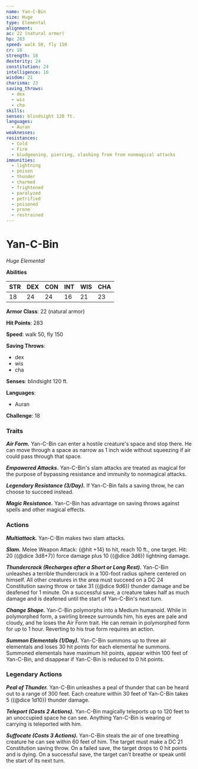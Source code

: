 ```yaml
---
name: Yan-C-Bin
size: Huge
type: Elemental
alignment: 
ac: 22 (natural armor)
hp: 283
speed: walk 50, fly 150
cr: 18
strength: 18
dexterity: 24
constitution: 24
intelligence: 16
wisdom: 21
charisma: 23
saving_throws:
  - dex
  - wis
  - cha
skills:
senses: blindsight 120 ft.
languages:
  - Auran
weaknesses:
resistances:
  - Cold
  - Fire
  - bludgeoning, piercing, slashing from from nonmagical attacks
immunities:
  - lightning
  - poison
  - thunder
  - charmed
  - frightened
  - paralyzed
  - petrified
  - poisoned
  - prone
  - restrained
---
```


# Yan-C-Bin

*Huge Elemental*

**Abilities**

| STR | DEX | CON | INT | WIS | CHA |
| --- | --- | --- | --- | --- | --- |
| 18 | 24 | 24 | 16 | 21 | 23 |

**Armor Class**: 22 (natural armor)

**Hit Points**: 283

**Speed**: walk 50, fly 150

**Saving Throws**:
  - dex
  - wis
  - cha

**Senses**: blindsight 120 ft.

**Languages**:
  - Auran

**Challenge**: 18

### Traits
***Air Form.*** Yan-C-Bin can enter a hostile creature's space and stop there. He can move through a space as narrow as 1 inch wide without squeezing if air could pass through that space.

***Empowered Attacks.*** Yan-C-Bin's slam attacks are treated as magical for the purpose of bypassing resistance and immunity to nonmagical attacks.

***Legendary Resistance (3/Day).*** If Yan-C-Bin fails a saving throw, he can choose to succeed instead.

***Magic Resistance.*** Yan-C-Bin has advantage on saving throws against spells and other magical effects.

### Actions
***Multiattack.*** Yan-C-Bin makes two slam attacks.

***Slam.*** Melee Weapon Attack: {@hit +14} to hit, reach 10 ft., one target. Hit: 20 ({@dice 3d8+7}) force damage plus 10 ({@dice 3d6}) lightning damage.

***Thundercrack (Recharges after a Short or Long Rest).*** Yan-C-Bin unleashes a terrible thundercrack in a 100-foot radius sphere centered on himself. All other creatures in the area must succeed on a DC 24 Constitution saving throw or take 31 ({@dice 9d6}) thunder damage and be deafened for 1 minute. On a successful save, a creature takes half as much damage and is deafened until the start of Yan-C-Bin's next turn.

***Change Shape.*** Yan-C-Bin polymorphs into a Medium humanoid. While in polymorphed form, a swirling breeze surrounds him, his eyes are pale and cloudy, and he loses the Air Form trait. He can remain in polymorphed form for up to 1 hour. Reverting to his true form requires an action.

***Summon Elementals (1/Day).*** Yan-C-Bin summons up to three air elementals and loses 30 hit points for each elemental he summons. Summoned elementals have maximum hit points, appear within 100 feet of Yan-C-Bin, and disappear if Yan-C-Bin is reduced to 0 hit points.

### Legendary Actions
***Peal of Thunder.*** Yan-C-Bin unleashes a peal of thunder that can be heard out to a range of 300 feet. Each creature within 30 feet of Yan-C-Bin takes 5 ({@dice 1d10}) thunder damage.

***Teleport (Costs 2 Actions).*** Yan-C-Bin magically teleports up to 120 feet to an unoccupied space he can see. Anything Yan-C-Bin is wearing or carrying is teleported with him.

***Suffocate (Costs 3 Actions).*** Yan-C-Bin steals the air of one breathing creature he can see within 60 feet of him. The target must make a DC 21 Constitution saving throw. On a failed save, the target drops to 0 hit points and is dying. On a successful save, the target can't breathe or speak until the start of its next turn.

